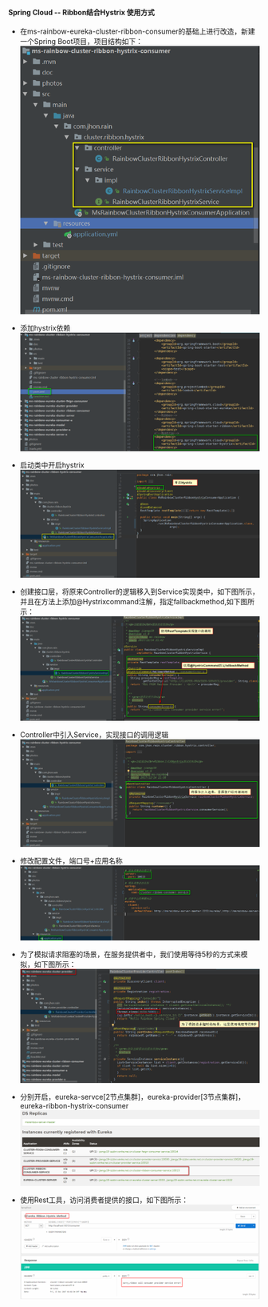 #### Spring Cloud -- Ribbon结合Hystrix 使用方式
* 在ms-rainbow-eureka-cluster-ribbon-consumer的基础上进行改造，新建一个Spring Boot项目，项目结构如下：
![Ribbon-Hystrix项目结构](./photos/Ribbon-Hystrix项目结构.png)

* 添加hystrix依赖
![Ribbon-Hystrix-POM](./photos/Ribbon-Hystrix-POM.png)

* 启动类中开启hystrix
![Ribbon-Hystrix-MainApplication](./photos/Ribbon-Hystrix-MainApplication.png)

* 创建接口层，将原来Controller的逻辑移入到Service实现类中，如下图所示，并且在方法上添加@Hystrixcommand注解，指定fallbackmethod,如下图所示：
![Ribbon-Hystrix-ServiceImpl](./photos/Ribbon-Hystrix-ServiceImpl.png)

* Controller中引入Service，实现接口的调用逻辑
![Ribbon-Hystrix-Controller](./photos/Ribbon-Hystrix-Controller.png)

* 修改配置文件，端口号+应用名称
![Ribbon-Hystrix-配置文件](./photos/Ribbon-Hystrix-配置文件.png)

* 为了模拟请求阻塞的场景，在服务提供者中，我们使用等待5秒的方式来模拟，如下图所示：
![Ribbon-Provider-Get-Interface-Info](./photos/Ribbon-Provider-Get-Interface-Info.png)

* 分别开启，eureka-servce[2节点集群]，eureka-provider[3节点集群]，eureka-ribbon-hystrix-consumer
![Ribbon-Eureka-Register-Center](./photos/Ribbon-Eureka-Register-Center.png)

* 使用Rest工具，访问消费者提供的接口，如下图所示：
![Hystrix-Ribbon-Request-Result](./photos/Hystrix-Ribbon-Request-Result.png)